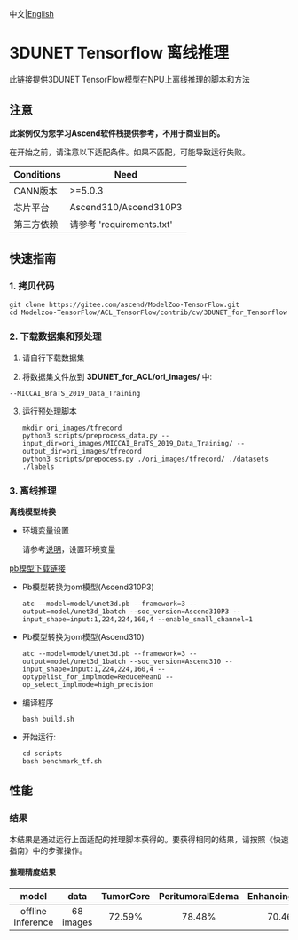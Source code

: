 中文|[English](README_EN.md)

# 3DUNET Tensorflow 离线推理

此链接提供3DUNET  TensorFlow模型在NPU上离线推理的脚本和方法

## 注意
**此案例仅为您学习Ascend软件栈提供参考，不用于商业目的。**

在开始之前，请注意以下适配条件。如果不匹配，可能导致运行失败。

| Conditions | Need |
| --- | --- |
| CANN版本 | >=5.0.3 |
| 芯片平台| Ascend310/Ascend310P3 |
| 第三方依赖| 请参考 'requirements.txt' |

## 快速指南

### 1. 拷贝代码

```shell
git clone https://gitee.com/ascend/ModelZoo-TensorFlow.git
cd Modelzoo-TensorFlow/ACL_TensorFlow/contrib/cv/3DUNET_for_Tensorflow
```

### 2. 下载数据集和预处理

1. 请自行下载数据集

2. 将数据集文件放到 **3DUNET_for_ACL/ori_images/** 中:
```
--MICCAI_BraTS_2019_Data_Training

```

3. 运行预处理脚本
   ```
   mkdir ori_images/tfrecord
   python3 scripts/preprocess_data.py --input_dir=ori_images/MICCAI_BraTS_2019_Data_Training/ --output_dir=ori_images/tfrecord
   python3 scripts/prepocess.py ./ori_images/tfrecord/ ./datasets ./labels
   ```
 
### 3. 离线推理

**离线模型转换**

- 环境变量设置

  请参考[说明](https://gitee.com/ascend/ModelZoo-TensorFlow/wikis/02.%E7%A6%BB%E7%BA%BF%E6%8E%A8%E7%90%86%E6%A1%88%E4%BE%8B/Ascend%E5%B9%B3%E5%8F%B0%E6%8E%A8%E7%90%86%E7%8E%AF%E5%A2%83%E5%8F%98%E9%87%8F%E8%AE%BE%E7%BD%AE?sort_id=6458719)，设置环境变量

 [pb模型下载链接](https://ascend-repo-modelzoo.obs.cn-east-2.myhuaweicloud.com/model/2022-12-12_tf/3DUNET_TF_for_ACL/unet3d.pb)

- Pb模型转换为om模型(Ascend310P3)  
  ```
  atc --model=model/unet3d.pb --framework=3 --output=model/unet3d_1batch --soc_version=Ascend310P3 --input_shape=input:1,224,224,160,4 --enable_small_channel=1
  ```

- Pb模型转换为om模型(Ascend310)
  ```
  atc --model=model/unet3d.pb --framework=3 --output=model/unet3d_1batch --soc_version=Ascend310 --input_shape=input:1,224,224,160,4 --optypelist_for_implmode=ReduceMeanD --op_select_implmode=high_precision
  ```

- 编译程序

  ```
  bash build.sh
  ```

- 开始运行:

  ```
  cd scripts
  bash benchmark_tf.sh
  ```
  
## 性能

### 结果

本结果是通过运行上面适配的推理脚本获得的。要获得相同的结果，请按照《快速指南》中的步骤操作。

#### 推理精度结果

|       model       | **data**   |       TumorCore     | PeritumoralEdema | EnhancingTumor | MeanDice | WholeTumor |   
| :---------------: | :-------:  | :-----------------: |  :-------------: | :------------: |:--------:|:----------:|
| offline Inference |  68 images |        72.59%       |      78.48%      |     70.46%     |  73.84%  |   90.74%   |

